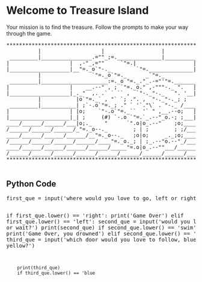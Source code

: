 <html>
 
  <body>
    <h1>Welcome to Treasure Island</h1>
    <p>
      Your mission is to find the treasure. Follow the prompts to make your way through the game. 
    </p>
    <pre>
*******************************************************************************
          |                   |                  |                     |
 _________|________________.=""_;=.______________|_____________________|_______
|                   |  ,-"_,=""     `"=.|                  |
|___________________|__"=._o`"-._        `"=.______________|___________________
          |                `"=._o`"=._      _`"=._                     |
 _________|_____________________:=._o "=._."_.-="'"=.__________________|_______
|                   |    __.--" , ; `"=._o." ,-"""-._ ".   |
|___________________|_._"  ,. .` ` `` ,  `"-._"-._   ". '__|___________________
          |           |o`"=._` , "` `; .". ,  "-._"-._; ;              |
 _________|___________| ;`-.o`"=._; ." ` '`."\` . "-._ /_______________|_______
|                   | |o;    `"-.o`"=._``  '` " ,__.--o;   |
|___________________|_| ;     (#) `-.o `"=.`_.--"_o.-; ;___|___________________
____/______/______/___|o;._    "      `".o|o_.--"    ;o;____/______/______/____
/______/______/______/_"=._o--._        ; | ;        ; ;/______/______/______/_
____/______/______/______/__"=._o--._   ;o|o;     _._;o;____/______/______/____
/______/______/______/______/____"=._o._; | ;_.--"o.--"_/______/______/______/_
____/______/______/______/______/_____"=.o|o_.--""___/______/______/______/____
/______/______/______/______/______/______/______/______/______/______/_____ /
*******************************************************************************
    </pre>
    <h2>Python Code</h2>
    <pre>
first_que = input('where would you love to go, left or right?')

if first_que.lower() == 'right':
    print('Game Over')
elif first_que.lower() == 'left':
    second_que = input('would you love to swim or wait?')
    print(second_que)
    if second_que.lower() == 'swim':
        print('Game Over, you drowned')
    elif second_que.lower() == 'wait':
        third_que = input('which door would you love to follow, blue, red or yellow?')

        print(third_que)
        if third_que.lower() == 'blue
